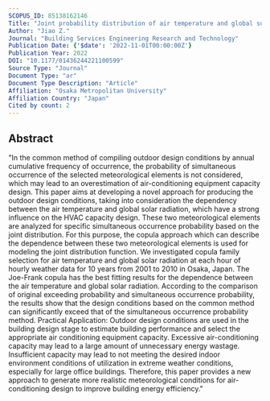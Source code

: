 ```yaml
---
SCOPUS_ID: 85138162146
Title: "Joint probability distribution of air temperature and global solar radiation for outdoor design conditions based on copula approach"
Author: "Jiao Z."
Journal: "Building Services Engineering Research and Technology"
Publication Date: {'$date': '2022-11-01T00:00:00Z'}
Publication Year: 2022
DOI: "10.1177/01436244221100599"
Source Type: "Journal"
Document Type: "ar"
Document Type Description: "Article"
Affiliation: "Osaka Metropolitan University"
Affiliation Country: "Japan"
Cited by count: 2
---
```


## Abstract
"In the common method of compiling outdoor design conditions by annual cumulative frequency of occurrence, the probability of simultaneous occurrence of the selected meteorological elements is not considered, which may lead to an overestimation of air-conditioning equipment capacity design. This paper aims at developing a novel approach for producing the outdoor design conditions, taking into consideration the dependency between the air temperature and global solar radiation, which have a strong influence on the HVAC capacity design. These two meteorological elements are analyzed for specific simultaneous occurrence probability based on the joint distribution. For this purpose, the copula approach which can describe the dependence between these two meteorological elements is used for modeling the joint distribution function. We investigated copula family selection for air temperature and global solar radiation at each hour of hourly weather data for 10 years from 2001 to 2010 in Osaka, Japan. The Joe-Frank copula has the best fitting results for the dependence between the air temperature and global solar radiation. According to the comparison of original exceeding probability and simultaneous occurrence probability, the results show that the design conditions based on the common method can significantly exceed that of the simultaneous occurrence probability method. Practical Application: Outdoor design conditions are used in the building design stage to estimate building performance and select the appropriate air conditioning equipment capacity. Excessive air-conditioning capacity may lead to a large amount of unnecessary energy wastage. Insufficient capacity may lead to not meeting the desired indoor environment conditions of utilization in extreme weather conditions, especially for large office buildings. Therefore, this paper provides a new approach to generate more realistic meteorological conditions for air-conditioning design to improve building energy efficiency."
